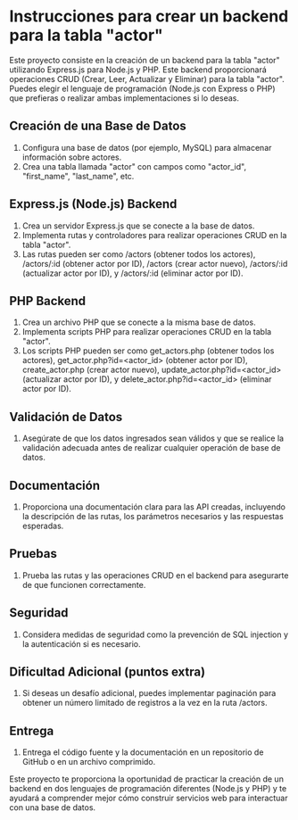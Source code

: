 # Instrucciones para crear un backend para la tabla "actor"

Este proyecto consiste en la creación de un backend para la tabla "actor" utilizando Express.js para Node.js y PHP. Este backend proporcionará operaciones CRUD (Crear, Leer, Actualizar y Eliminar) para la tabla "actor". Puedes elegir el lenguaje de programación (Node.js con Express o PHP) que prefieras o realizar ambas implementaciones si lo deseas.

## Creación de una Base de Datos

1. Configura una base de datos (por ejemplo, MySQL) para almacenar información sobre actores.
2. Crea una tabla llamada "actor" con campos como "actor_id", "first_name", "last_name", etc.

## Express.js (Node.js) Backend

1. Crea un servidor Express.js que se conecte a la base de datos.
2. Implementa rutas y controladores para realizar operaciones CRUD en la tabla "actor".
3. Las rutas pueden ser como /actors (obtener todos los actores), /actors/:id (obtener actor por ID), /actors (crear actor nuevo), /actors/:id (actualizar actor por ID), y /actors/:id (eliminar actor por ID).

## PHP Backend

1. Crea un archivo PHP que se conecte a la misma base de datos.
2. Implementa scripts PHP para realizar operaciones CRUD en la tabla "actor".
3. Los scripts PHP pueden ser como get_actors.php (obtener todos los actores), get_actor.php?id=<actor_id> (obtener actor por ID), create_actor.php (crear actor nuevo), update_actor.php?id=<actor_id> (actualizar actor por ID), y delete_actor.php?id=<actor_id> (eliminar actor por ID).

## Validación de Datos

1. Asegúrate de que los datos ingresados sean válidos y que se realice la validación adecuada antes de realizar cualquier operación de base de datos.

## Documentación

1. Proporciona una documentación clara para las API creadas, incluyendo la descripción de las rutas, los parámetros necesarios y las respuestas esperadas.

## Pruebas

1. Prueba las rutas y las operaciones CRUD en el backend para asegurarte de que funcionen correctamente.

## Seguridad

1. Considera medidas de seguridad como la prevención de SQL injection y la autenticación si es necesario.

## Dificultad Adicional (puntos extra)

1. Si deseas un desafío adicional, puedes implementar paginación para obtener un número limitado de registros a la vez en la ruta /actors.

## Entrega

1. Entrega el código fuente y la documentación en un repositorio de GitHub o en un archivo comprimido.

Este proyecto te proporciona la oportunidad de practicar la creación de un backend en dos lenguajes de programación diferentes (Node.js y PHP) y te ayudará a comprender mejor cómo construir servicios web para interactuar con una base de datos.
